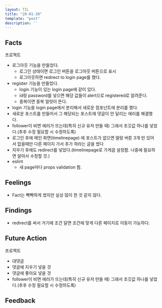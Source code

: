 ```yaml
---
layout: TIL
title: "20-01-30"
template: "post"
description: ''
---
```


## Facts

프로젝트

- 로그아웃 기능을 만들었다.
  - 로그인 상태이면 로그인 버튼을 로그아웃 버튼으로 표시
  - 로그아웃하면 redirect to login page를 했다.
- register 기능을 만들었다.
  - login 기능이 있는 login page에 같이 있다.
  - id랑 password를 넣으면 해당 값들이 alert으로 registered로 알려준다.
  - 중복이면 중복 얼럿이 뜬다.
- login 기능을 login page에서 분리해서 새로운 컴포넌트에 분리를 했다.
- 새로운 포스트를 만들어서 그 해당되는 포스트에 댓글이 안 달리는 에러를 해결했다.
- follower이 비면 에러가 뜨는데(특히 신규 유저 만들 때) 그래서 초깃값 하나를 넣었다.(추후 수정 필요할 시 수정하도록)
- 로그인 후에 메인 화면(timelinepage) 에 포스트가 없으면 딸랑 버튼 3개 만 있어서 없을때만 다른 페이지 가서 추가 하라는 글을 썼다
- 지우기 후에도 redirect를 넣었다.(timelinepage로 가게끔 설정함. 나중에 필요하면 알아서 수정할 것.)
- eslint
  - 새 page마다 props validation 함.

## Feelings

- Fact는 빡빡하게 썼지만 실상 많이 한 것 같지 않다.

## Findings

- redirect를 써서 거기에 조건 달면 조건에 맞게 다른 페이지로 이동이 가능하다.

## Future Action

프로젝트

- 대댓글
- 댓글에 지우기 넣을 것
- 댓글에 좋아요 넣을 것
- follower이 비면 에러가 뜨는데(특히 신규 유저 만들 때) 그래서 초깃값 하나를 넣었다.(추후 수정 필요할 시 수정하도록)

## Feedback
